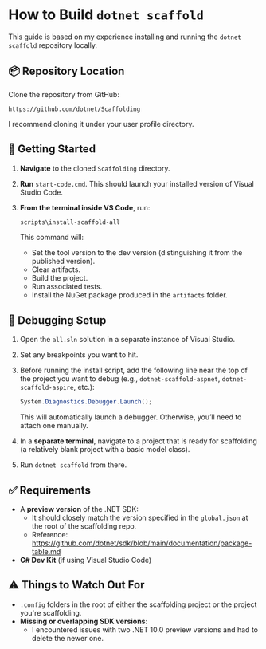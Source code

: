 # How to Build `dotnet scaffold`

This guide is based on my experience installing and running the `dotnet scaffold` repository locally.

## 📦 Repository Location

Clone the repository from GitHub:

```
https://github.com/dotnet/Scaffolding
```

I recommend cloning it under your user profile directory.

## 🚀 Getting Started

1. **Navigate** to the cloned `Scaffolding` directory.
2. **Run** `start-code.cmd`. This should launch your installed version of Visual Studio Code.
3. **From the terminal inside VS Code**, run:

   ```bash
   scripts\install-scaffold-all
   ```

   This command will:
   - Set the tool version to the dev version (distinguishing it from the published version).
   - Clear artifacts.
   - Build the project.
   - Run associated tests.
   - Install the NuGet package produced in the `artifacts` folder.

## 🧪 Debugging Setup

1. Open the `all.sln` solution in a separate instance of Visual Studio.
2. Set any breakpoints you want to hit.
3. Before running the install script, add the following line near the top of the project you want to debug (e.g., `dotnet-scaffold-aspnet`, `dotnet-scaffold-aspire`, etc.):

   ```csharp
   System.Diagnostics.Debugger.Launch();
   ```

   This will automatically launch a debugger. Otherwise, you’ll need to attach one manually.

4. In a **separate terminal**, navigate to a project that is ready for scaffolding (a relatively blank project with a basic model class).
5. Run `dotnet scaffold` from there.

## ✅ Requirements

- A **preview version** of the .NET SDK:
  - It should closely match the version specified in the `global.json` at the root of the scaffolding repo.
  - Reference: https://github.com/dotnet/sdk/blob/main/documentation/package-table.md
- **C# Dev Kit** (if using Visual Studio Code)

## ⚠️ Things to Watch Out For

- `.config` folders in the root of either the scaffolding project or the project you're scaffolding.
- **Missing or overlapping SDK versions**:
  - I encountered issues with two .NET 10.0 preview versions and had to delete the newer one.
